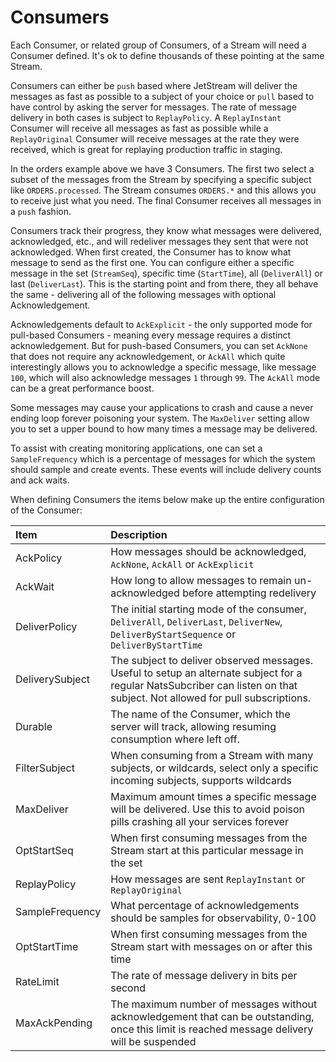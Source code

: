 # Consumers

Each Consumer, or related group of Consumers, of a Stream will need a Consumer defined. It's ok to define thousands of these pointing at the same Stream.

Consumers can either be `push` based where JetStream will deliver the messages as fast as possible to a subject of your choice or `pull` based to have control by asking the server for messages. The rate of message delivery in both cases is subject to `ReplayPolicy`. A `ReplayInstant` Consumer will receive all messages as fast as possible while a `ReplayOriginal` Consumer will receive messages at the rate they were received, which is great for replaying production traffic in staging.

In the orders example above we have 3 Consumers. The first two select a subset of the messages from the Stream by specifying a specific subject like `ORDERS.processed`. The Stream consumes `ORDERS.*` and this allows you to receive just what you need. The final Consumer receives all messages in a `push` fashion.

Consumers track their progress, they know what messages were delivered, acknowledged, etc., and will redeliver messages they sent that were not acknowledged. When first created, the Consumer has to know what message to send as the first one. You can configure either a specific message in the set \(`StreamSeq`\), specific time \(`StartTime`\), all \(`DeliverAll`\) or last \(`DeliverLast`\). This is the starting point and from there, they all behave the same - delivering all of the following messages with optional Acknowledgement.

Acknowledgements default to `AckExplicit` - the only supported mode for pull-based Consumers - meaning every message requires a distinct acknowledgement. But for push-based Consumers, you can set `AckNone` that does not require any acknowledgement, or `AckAll` which quite interestingly allows you to acknowledge a specific message, like message `100`, which will also acknowledge messages `1` through `99`. The `AckAll` mode can be a great performance boost.

Some messages may cause your applications to crash and cause a never ending loop forever poisoning your system. The `MaxDeliver` setting allow you to set a upper bound to how many times a message may be delivered.

To assist with creating monitoring applications, one can set a `SampleFrequency` which is a percentage of messages for which the system should sample and create events. These events will include delivery counts and ack waits.

When defining Consumers the items below make up the entire configuration of the Consumer:

| Item | Description |
| :--- | :--- |
| AckPolicy | How messages should be acknowledged, `AckNone`, `AckAll` or `AckExplicit` |
| AckWait | How long to allow messages to remain un-acknowledged before attempting redelivery |
| DeliverPolicy | The initial starting mode of the consumer, `DeliverAll`, `DeliverLast`, `DeliverNew`, `DeliverByStartSequence` or `DeliverByStartTime` |
| DeliverySubject | The subject to deliver observed messages. Useful to setup an alternate subject for a regular NatsSubcriber can listen on that subject. Not allowed for pull subscriptions. |
| Durable | The name of the Consumer, which the server will track, allowing resuming consumption where left off. |
| FilterSubject | When consuming from a Stream with many subjects, or wildcards, select only a specific incoming subjects, supports wildcards |
| MaxDeliver | Maximum amount times a specific message will be delivered.  Use this to avoid poison pills crashing all your services forever |
| OptStartSeq | When first consuming messages from the Stream start at this particular message in the set |
| ReplayPolicy | How messages are sent `ReplayInstant` or `ReplayOriginal` |
| SampleFrequency | What percentage of acknowledgements should be samples for observability, 0-100 |
| OptStartTime | When first consuming messages from the Stream start with messages on or after this time |
| RateLimit | The rate of message delivery in bits per second |
| MaxAckPending | The maximum number of messages without acknowledgement that can be outstanding, once this limit is reached message delivery will be suspended |

